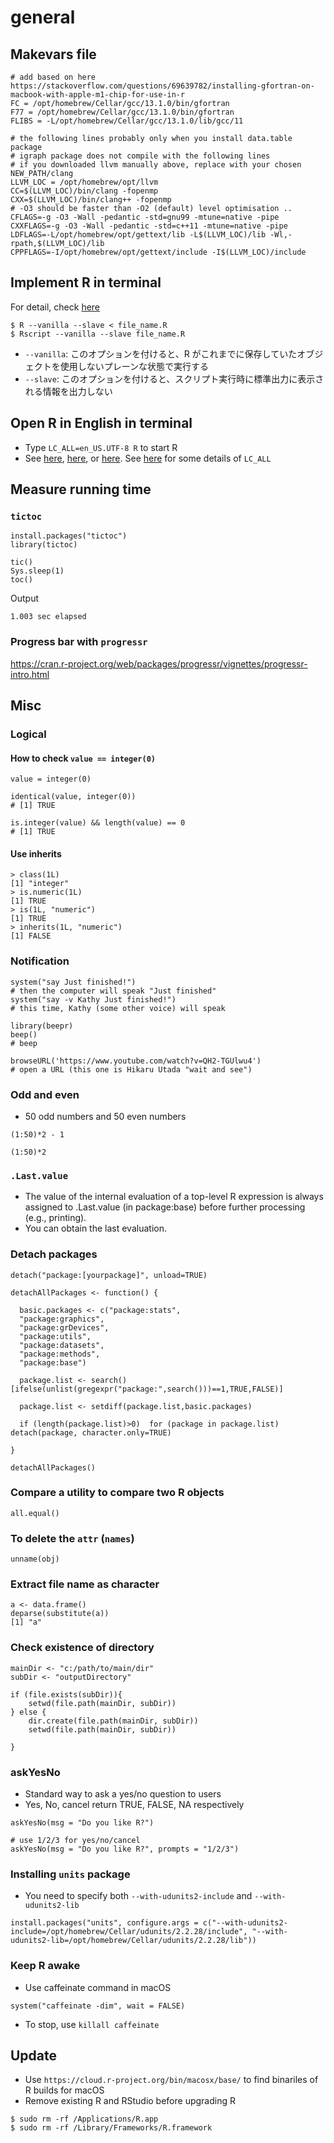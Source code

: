 # general

## Makevars file

```
# add based on here https://stackoverflow.com/questions/69639782/installing-gfortran-on-macbook-with-apple-m1-chip-for-use-in-r
FC = /opt/homebrew/Cellar/gcc/13.1.0/bin/gfortran
F77 = /opt/homebrew/Cellar/gcc/13.1.0/bin/gfortran
FLIBS = -L/opt/homebrew/Cellar/gcc/13.1.0/lib/gcc/11

# the following lines probably only when you install data.table package
# igraph package does not compile with the following lines
# if you downloaded llvm manually above, replace with your chosen NEW_PATH/clang
LLVM_LOC = /opt/homebrew/opt/llvm
CC=$(LLVM_LOC)/bin/clang -fopenmp
CXX=$(LLVM_LOC)/bin/clang++ -fopenmp
# -O3 should be faster than -O2 (default) level optimisation ..
CFLAGS=-g -O3 -Wall -pedantic -std=gnu99 -mtune=native -pipe
CXXFLAGS=-g -O3 -Wall -pedantic -std=c++11 -mtune=native -pipe
LDFLAGS=-L/opt/homebrew/opt/gettext/lib -L$(LLVM_LOC)/lib -Wl,-rpath,$(LLVM_LOC)/lib
CPPFLAGS=-I/opt/homebrew/opt/gettext/include -I$(LLVM_LOC)/include

```

## Implement R in terminal
For detail, check [here](http://qiita.com/doskin/items/5e3877f110af244f7b59)

```
$ R --vanilla --slave < file_name.R
$ Rscript --vanilla --slave file_name.R
```

* `--vanilla`: このオプションを付けると、R がこれまでに保存していたオブジェクトを使用しないプレーンな状態で実行する
* `--slave`: このオプションを付けると、スクリプト実行時に標準出力に表示される情報を出力しない


## Open R in English in terminal
* Type `LC_ALL=en_US.UTF-8 R` to start R
* See [here](https://stackoverflow.com/questions/19781008/r-language-setting-cant-be-change-with-default-writes-command-on-mac), [here](https://stackoverflow.com/questions/12642651/in-r-how-to-get-error-messages-in-english), or [here](https://stackoverflow.com/questions/13575180/how-to-change-language-settings-in-r). See [here](http://qiita.com/methane/items/dac75ef5019b311a0f10) for some details of `LC_ALL`

## Measure running time
### `tictoc`
```
install.packages("tictoc")
library(tictoc)

tic()
Sys.sleep(1)
toc()
```
Output
```
1.003 sec elapsed
```

### Progress bar with `progressr`
https://cran.r-project.org/web/packages/progressr/vignettes/progressr-intro.html


## Misc

### Logical
#### How to check `value == integer(0)`

```
value = integer(0)

identical(value, integer(0))
# [1] TRUE

is.integer(value) && length(value) == 0
# [1] TRUE
```

#### Use inherits

```
> class(1L)
[1] "integer"
> is.numeric(1L)
[1] TRUE
> is(1L, "numeric")
[1] TRUE
> inherits(1L, "numeric")
[1] FALSE
```

### Notification

```
system("say Just finished!")
# then the computer will speak "Just finished"
system("say -v Kathy Just finished!")
# this time, Kathy (some other voice) will speak

library(beepr)
beep()
# beep

browseURL('https://www.youtube.com/watch?v=QH2-TGUlwu4')
# open a URL (this one is Hikaru Utada "wait and see")
```

### Odd and even
* 50 odd numbers and 50 even numbers

```
(1:50)*2 - 1

(1:50)*2
```

### `.Last.value`
* The value of the internal evaluation of a top-level R expression is always assigned to .Last.value (in package:base) before further processing (e.g., printing).
* You can obtain the last evaluation.

### Detach packages

```
detach("package:[yourpackage]", unload=TRUE)

detachAllPackages <- function() {

  basic.packages <- c("package:stats",
  "package:graphics",
  "package:grDevices",
  "package:utils",
  "package:datasets",
  "package:methods",
  "package:base")

  package.list <- search()[ifelse(unlist(gregexpr("package:",search()))==1,TRUE,FALSE)]

  package.list <- setdiff(package.list,basic.packages)

  if (length(package.list)>0)  for (package in package.list) detach(package, character.only=TRUE)

}

detachAllPackages()
```

### Compare a utility to compare two R objects

```
all.equal()
```

### To delete the `attr` (`names`)

```
unname(obj)
```

### Extract file name as character

```
a <- data.frame()
deparse(substitute(a))
[1] "a"
```

### Check existence of directory

```
mainDir <- "c:/path/to/main/dir"
subDir <- "outputDirectory"

if (file.exists(subDir)){
    setwd(file.path(mainDir, subDir))
} else {
    dir.create(file.path(mainDir, subDir))
    setwd(file.path(mainDir, subDir))

}
```

### askYesNo
* Standard way to ask a yes/no question to users
* Yes, No, cancel return TRUE, FALSE, NA respectively

```
askYesNo(msg = "Do you like R?")

# use 1/2/3 for yes/no/cancel
askYesNo(msg = "Do you like R?", prompts = "1/2/3")
```

### Installing `units` package
* You need to specify both `--with-udunits2-include` and `--with-udunits2-lib`

```
install.packages("units", configure.args = c("--with-udunits2-include=/opt/homebrew/Cellar/udunits/2.2.28/include", "--with-udunits2-lib=/opt/homebrew/Cellar/udunits/2.2.28/lib"))
```

### Keep R awake
* Use caffeinate command in macOS

```
system("caffeinate -dim", wait = FALSE)
```

* To stop, use `killall caffeinate`


## Update
* Use `https://cloud.r-project.org/bin/macosx/base/` to find binariles of R builds for macOS
* Remove existing R and RStudio before upgrading R

```
$ sudo rm -rf /Applications/R.app
$ sudo rm -rf /Library/Frameworks/R.framework
```



[1]:https://stackoverflow.com/questions/9397664/force-r-not-to-use-exponential-notation-e-g-e10
[latexexp]:https://cran.r-project.org/web/packages/latex2exp/vignettes/using-latex2exp.html